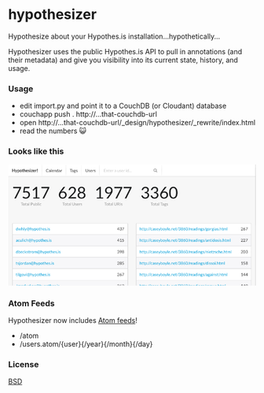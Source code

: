 # hypothesizer

Hypothesize about your Hypothes.is installation...hypothetically...

Hypothesizer uses the public Hypothes.is API to pull in annotations (and their
metadata) and give you visibility into its current state, history, and usage.

### Usage
 - edit import.py and point it to a CouchDB (or Cloudant) database
 - couchapp push . http://...that-couchdb-url
 - open http://...that-couchdb-url/_design/hypothesizer/_rewrite/index.html
 - read the numbers :smiley_cat:

### Looks like this

![Hypothesizer Screenshot](screenshot.png)

### Atom Feeds

Hypothesizer now includes [Atom feeds](http://tools.ietf.org/html/rfc4287)!

 - /atom
 - /users.atom/{user}{/year}{/month}{/day}

### License

[BSD](http://choosealicense.com/licenses/bsd-2-clause/)
